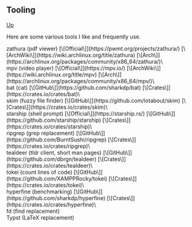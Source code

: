 ## Tooling

[Up](index.html)

Here are some various tools I like and frequently use.

<div class="box">
zathura (pdf viewer) [\[Official\]](https://pwmt.org/projects/zathura/)
[\[ArchWiki\]](https://wiki.archlinux.org/title/zathura)
[\[Arch\]](https://archlinux.org/packages/community/x86_64/zathura/)\
</div>

<div class="box">
mpv (video player) [\[Official\]](https://mpv.io/)
[\[ArchWiki\]](https://wiki.archlinux.org/title/mpv)
[\[Arch\]](https://archlinux.org/packages/community/x86_64/mpv/)\
</div>

<div class="box">
bat (cat) [\[GitHub\]](https://github.com/sharkdp/bat)
[\[Crates\]](https://crates.io/crates/bat)\
</div>

<div class="box">
skim (fuzzy file finder) [\[GitHub\]](https://github.com/lotabout/skim)
[\[Crates\]](https://crates.io/crates/skim)\
</div>

<div class="box">
starship (shell prompt) [\[Official\]](https://starship.rs/)
[\[GitHub\]](https://github.com/starship/starship)
[\[Crates\]](https://crates.io/crates/starship)\
</div>

<div class="box">
ripgrep (grep replacement)
[\[GitHub\]](https://github.com/BurntSushi/ripgrep)
[\[Crates\]](https://crates.io/crates/ripgrep)\
</div>

<div class="box">
tealdeer (tldr client, short man pages)
[\[GitHub\]](https://github.com/dbrgn/tealdeer)
[\[Crates\]](https://crates.io/crates/tealdeer)\
</div>

<div class="box">
tokei (count lines of code)
[\[GitHub\]](https://github.com/XAMPPRocky/tokei)
[\[Crates\]](https://crates.io/crates/tokei)\
</div>

<div class="box">
hyperfine (benchmarking)
[\[GitHub\]](https://github.com/sharkdp/hyperfine)
[\[Crates\]](https://crates.io/crates/hyperfine)\
</div>

<div class="box">
fd (find replacement)
</div>

<div class="box">
Typst (LaTeX replacement)
</div>
